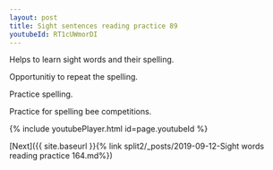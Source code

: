 ```yaml
---
layout: post
title: Sight sentences reading practice 89
youtubeId: RT1cUWmorDI
---
```

 
 
Helps to learn sight words and their spelling.

Opportunitiy to repeat the spelling. 

Practice spelling. 
 
Practice for spelling bee competitions. 
 
{% include youtubePlayer.html id=page.youtubeId %}
 
 

[Next]({{ site.baseurl }}{% link  split2/_posts/2019-09-12-Sight words reading practice 164.md%})
 
